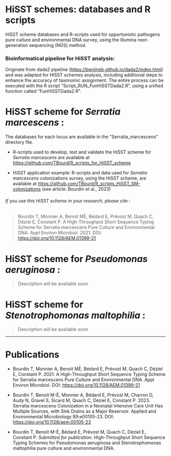# HiSST schemes: databases and R scripts
HiSST scheme databases and R-scripts used for opportunistic pathogens pure culture and environmental DNA survey, using the Illumina next-generation sequencing (NGS) method.

### Bioinformatical pipeline for HiSST analysis:
Originate from dada2 pipeline (https://benjjneb.github.io/dada2/index.html) and was adapted for HiSST schemes analysis, including additional steps to enhance the accuracy of taxonomic assignment. 
The entire process can be executed with the R script "Script_RUN_FunHiSSTDada2.R", using a unified function called "FunHiSSTDada2.R".

# HiSST scheme for _Serratia marcescens_ :

The databases for each locus are available in the "Serratia_marcescens" directory file.

- R-scripts used to develop, test and validate the HiSST scheme for _Serratia marcescens_ are available at https://github.com/TBourd/R_scripts_for_HiSST_scheme

- HiSST application example: R-scripts and data used for _Serratia marcescens_ colonizations survey, using the HiSST scheme, are available at https://github.com/TBourd/R_scripts_HiSST_SM-colonizations (see article: Bourdin et al., 2023)

###### If you use this HiSST scheme in your research, please cite :
> Bourdin T, Monnier A, Benoit MÈ, Bédard E, Prévost M, Quach C, Déziel E, Constant P. A High-Throughput Short Sequence Typing Scheme for Serratia marcescens Pure Culture and Environmental DNA. Appl Environ Microbiol. 2021. DOI: https://doi.org/10.1128/AEM.01399-21


# HiSST scheme for _Pseudomonas aeruginosa_ :

> Description will be available soon


# HiSST scheme for _Stenotrophomonas maltophilia_ :

> Description will be available soon

 _______________________________________________________

# Publications

 
- Bourdin T, Monnier A, Benoit MÈ, Bédard E, Prévost M, Quach C, Déziel E, Constant P. 2021. A High-Throughput Short Sequence Typing Scheme for Serratia marcescens Pure Culture and Environmental DNA. Appl Environ Microbiol. DOI: https://doi.org/10.1128/AEM.01399-21

- Bourdin T, Benoit M-È, Monnier A, Bédard E, Prévost M, Charron D, Audy N, Gravel S, Sicard M, Quach C, Déziel E, Constant P. 2023. Serratia marcescens Colonization in a Neonatal Intensive Care Unit Has Multiple Sources, with Sink Drains as a Major Reservoir. Applied and Environmental Microbiology 89:e00105-23. DOI: https://doi.org/10.1128/aem.00105-23

- Bourdin T, Benoit M-È, Bédard E, Prévost M, Quach C, Déziel E, Constant P. _Submitted for publication_. High-Throughput Short Sequence Typing Schemes for Pseudomonas aeruginosa and Stenotrophomonas maltophilia pure culture and environmental DNA.
